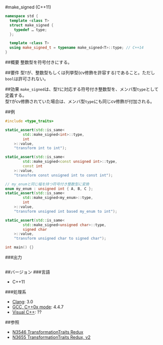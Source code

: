 #make_signed (C++11)
```cpp
namespace std {
  template <class T>
  struct make_signed {
    typedef … type;
  };

  template <class T>
  using make_signed_t = typename make_signed<T>::type; // C++14
}
```

##概要
整数型を符号付きにする。


##要件
型`T`が、整数型もしくは列挙型(cv修飾を許容する)であること。ただし`bool`は許可されない。  


##効果
`make_signed`は、型`T`に対応する符号付き整数型を、メンバ型`type`として定義する。  
型`T`がcv修飾されていた場合は、メンバ型`type`にも同じcv修飾が付加される。  


##例
```cpp
#include <type_traits>

static_assert(std::is_same<
        std::make_signed<int>::type,
        int
    >::value,
    "transform int to int");

static_assert(std::is_same<
        std::make_signed<const unsigned int>::type,
        const int
    >::value,
    "transform const unsigned int to const int");

// my_enumと同じ幅を持つ符号付き整数型に変換
enum my_enum : unsigned int { A, B, C };
static_assert(std::is_same<
        std::make_signed<my_enum>::type,
        int
    >::value,
    "transform unsigned int based my_enum to int");

static_assert(std::is_same<
        std::make_signed<unsigned char>::type,
        signed char
    >::value,
    "transform unsigned char to signed char");

int main() {}
```

###出力
```
```

##バージョン
###言語
- C++11

###処理系
- [Clang](/implementation.md#clang): 3.0
- [GCC, C++0x mode](/implementation.md#gcc): 4.4.7
- [Visual C++](/implementation.md#visual_cpp): ??


##参照
- [N3546 TransformationTraits Redux](http://www.open-std.org/jtc1/sc22/wg21/docs/papers/2013/n3546.pdf)
- [N3655 TransformationTraits Redux, v2](http://www.open-std.org/jtc1/sc22/wg21/docs/papers/2013/n3655.pdf)

